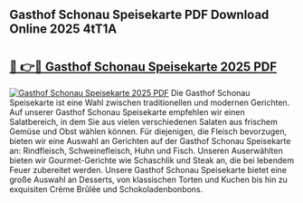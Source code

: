 ## Gasthof Schonau Speisekarte PDF Download Online 2025 4tT1A

# <h2><a href="http://gccoz1.nevu.top/?p=Gasthof+Schonau+Speisekarte">🔗 👉🔴 Gasthof Schonau Speisekarte 2025 PDF</a></h2>

[![Gasthof Schonau Speisekarte 2025 PDF](https://i.imgur.com/dBaPXMq.png)](http://gccoz1.nevu.top/?p=Gasthof+Schonau+Speisekarte)
Die Gasthof Schonau Speisekarte ist eine Wahl zwischen traditionellen und modernen Gerichten. Auf unserer Gasthof Schonau Speisekarte empfehlen wir einen Salatbereich, in dem Sie aus vielen verschiedenen Salaten aus frischem Gemüse und Obst wählen können. Für diejenigen, die Fleisch bevorzugen, bieten wir eine Auswahl an Gerichten auf der Gasthof Schonau Speisekarte an: Rindfleisch, Schweinefleisch, Huhn und Fisch. Unseren Auserwählten bieten wir Gourmet-Gerichte wie Schaschlik und Steak an, die bei lebendem Feuer zubereitet werden. Unsere Gasthof Schonau Speisekarte bietet eine große Auswahl an Desserts, von klassischen Torten und Kuchen bis hin zu exquisiten Crème Brûlée und Schokoladenbonbons.

